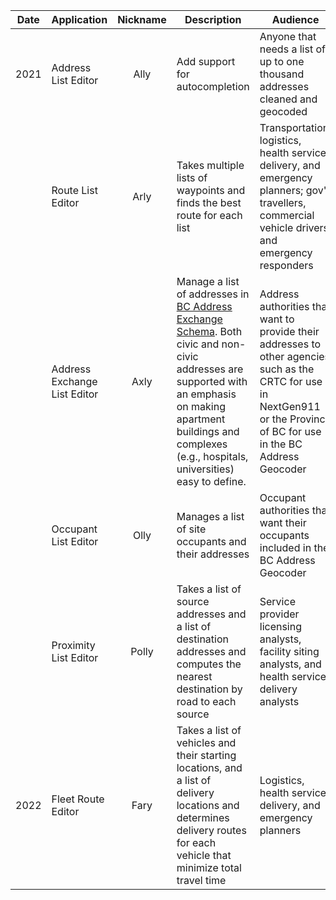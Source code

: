 |Date|Application|Nickname|Description|Audience|
|----|----|:----:|----|----|
|2021|Address List Editor|Ally|Add support for autocompletion|Anyone that needs a list of up to one thousand addresses cleaned and geocoded
||Route List Editor|Arly|Takes multiple lists of waypoints and finds the best route for each list|Transportation, logistics, health service delivery, and emergency planners; gov't travellers, commercial vehicle drivers, and emergency responders
||Address Exchange List Editor|Axly|Manage a list of addresses in [BC Address Exchange Schema](https://github.com/bcgov/ols-geocoder/blob/gh-pages/BCAddressExchangeSchema.md). Both civic and non-civic addresses are supported with an emphasis on making apartment buildings and complexes (e.g., hospitals, universities) easy to define.|Address authorities that want to provide their addresses to other agencies such as the CRTC for use in NextGen911 or the Province of BC for use in the BC Address Geocoder
||Occupant List Editor|Olly|Manages a list of site occupants and their addresses|Occupant authorities that want their occupants included in the BC Address Geocoder
||Proximity List Editor|Polly|Takes a list of source addresses and a list of destination addresses and computes the nearest destination by road to each source|Service provider licensing analysts, facility siting analysts, and health service delivery analysts
|2022|Fleet Route Editor|Fary|Takes a list of vehicles and their starting locations, and a list of delivery locations and determines delivery routes for each vehicle that minimize total travel time|Logistics, health service delivery, and emergency planners
